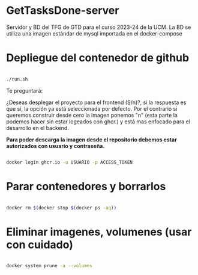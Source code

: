 # GetTasksDone-server

Servidor y BD del TFG de GTD para el curso 2023-24 de la UCM. La BD se utiliza una imagen estándar de mysql importada en el docker-compose

# Depliegue del contenedor de github

```bash

./run.sh

```

Te preguntará:

 ¿Deseas desplegar el proyecto para el frontend (S/n)?, si la respuesta es que sí, la opción ya está seleccionada por defecto. Por el contrario si queremos construir desde cero la imagen ponemos "n" (esta parte la podemos hacer sin estar logeados con ghcr.) y está mas enfocado para el desarrollo en el backend.

**Para poder descarga la imagen desde el repositorio debemos estar autorizados con usuario y contraseña.**

```bash

docker login ghcr.io -u USUARIO -p ACCESS_TOKEN

```

# Parar contenedores y borrarlos

```bash

docker rm $(docker stop $(docker ps -aq))

```

# Eliminar imagenes, volumenes (usar con cuidado)

```bash

docker system prune -a --volumes

```
